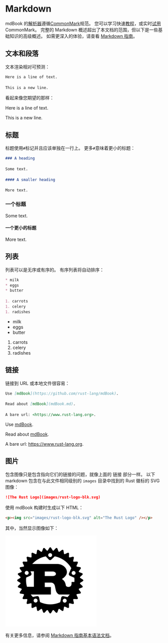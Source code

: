 # Markdown


mdBook 的[解析器](https://github.com/raphlinus/pulldown-cmark)遵循[CommonMark](https://commonmark.org/)规范。 您可以学习快速[教程](https://commonmark.org/help/tutorial/)，或实时[试用](https://spec.commonmark.org/dingus/) CommonMark。 
完整的 Markdown 概述超出了本文档的范围，但以下是一些基础知识的高级概述。 
如需更深入的体验，请查看 [Markdown 指南](https://www.markdownguide.org)。


## 文本和段落

文本渲染相对可预测：

```markdown
Here is a line of text.

This is a new line.
```

看起来像您期望的那样：

Here is a line of text.

This is a new line.

## 标题

标题使用`#`标记并且应该单独在一行上。 更多`#`意味着更小的标题：

```markdown
### A heading 

Some text.

#### A smaller heading 

More text.
```

### 一个标题

Some text.

#### 一个更小的标题

More text.

## 列表

列表可以是无序或有序的。 有序列表将自动排序：

```markdown
* milk
* eggs
* butter

1. carrots
1. celery
1. radishes
```

* milk
* eggs
* butter

1. carrots
1. celery
1. radishes

## 链接

链接到 URL 或本地文件很容易：

```markdown
Use [mdBook](https://github.com/rust-lang/mdBook). 

Read about [mdBook](mdBook.md).

A bare url: <https://www.rust-lang.org>.
```

Use [mdBook](https://github.com/rust-lang/mdBook). 

Read about [mdBook](mdBook.md).

A bare url: <https://www.rust-lang.org>.

## 图片

包含图像只是包含指向它们的链接的问题，就像上面的 链接 部分一样。 以下 markdown 包含在与此文件相同级别的 `images` 目录中找到的 Rust 徽标的 SVG 图像：

```markdown
![The Rust Logo](images/rust-logo-blk.svg)
```

使用 mdBook 构建时生成以下 HTML：

```html
<p><img src="images/rust-logo-blk.svg" alt="The Rust Logo" /></p>
```

其中，当然显示图像如下：

![The Rust Logo](images/rust-logo-blk.svg)

有关更多信息，请参阅 [Markdown 指南基本语法文档](https://www.markdownguide.org/basic-syntax/)。
